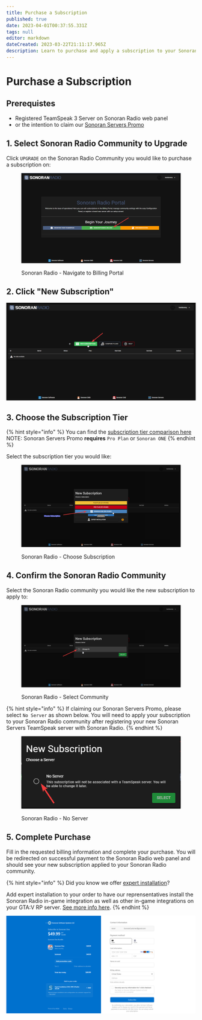 ```yaml
---
title: Purchase a Subscription
published: true
date: 2023-04-01T00:37:55.331Z
tags: null
editor: markdown
dateCreated: 2023-03-22T21:11:17.965Z
description: Learn to purchase and apply a subscription to your Sonoran Radio Community
---
```


# Purchase a Subscription

## Prerequistes

* Registered TeamSpeak 3 Server on Sonoran Radio web panel
* or the intention to claim our [Sonoran Servers Promo](../../pricing/faq/discounts-and-offers.md)

## 1. Select Sonoran Radio Community to Upgrade

Click `UPGRADE` on the Sonoran Radio Community you would like to purchase a subscription on:&#x20;

<figure><img src="../how-to-purchase/1-clickbilling.png" alt=""><figcaption><p>Sonoran Radio - Navigate to Billing Portal</p></figcaption></figure>

## 2. Click "New Subscription"

![Sonoran Radio - Click New Subscription Example](../how-to-purchase/2-newsub.png)

## 3. Choose the Subscription Tier

{% hint style="info" %}
You can find the [subscription tier comparison here](https://sonoranradio.com/pricing) NOTE: Sonoran Servers Promo **requires** `Pro Plan` or `Sonoran ONE`
{% endhint %}

Select the subscription tier you would like:&#x20;

<figure><img src="../how-to-purchase/3-choosesublevel.png" alt=""><figcaption><p>Sonoran Radio - Choose Subscription</p></figcaption></figure>

## 4. Confirm the Sonoran Radio Community

Select the Sonoran Radio community you would like the new subscription to apply to:&#x20;

<figure><img src="../how-to-purchase/4-choosecommunity.png" alt=""><figcaption><p>Sonoran Radio - Select Community</p></figcaption></figure>

{% hint style="info" %}
If claiming our Sonoran Servers Promo, please select `No Server` as shown below. You will need to apply your subscription to your Sonoran Radio community after registering your new Sonoran Servers TeamSpeak server with Sonoran Radio.
{% endhint %}

<figure><img src="../how-to-purchase/promo-nocommunity.png" alt=""><figcaption><p>Sonoran Radio - No Server</p></figcaption></figure>

## 5. Complete Purchase

Fill in the requested billing information and complete your purchase. You will be redirected on successful payment to the Sonoran Radio web panel and should see your new subscription applied to your Sonoran Radio community.

{% hint style="info" %}
Did you know we offer [expert installation](../../pricing/faq/discounts-and-offers.md#what-is-expert-installation)?

Add expert installation to your order to have our reprensentatives install the Sonoran Radio in-game integration as well as other in-game integrations on your GTA:V RP server. [See more info here](../../pricing/faq/discounts-and-offers.md#what-is-expert-installation).
{% endhint %}

![Sonoran Radio - Checkout Page Example](../how-to-purchase/5-paymentinfo.png)
